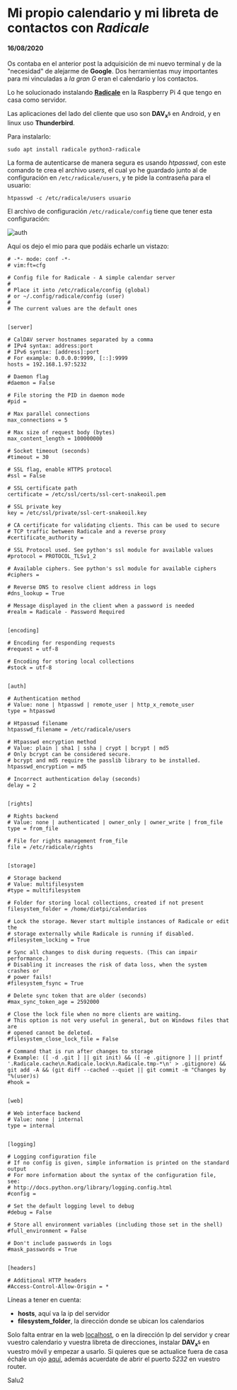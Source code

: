 # Mi propio calendario y mi libreta de contactos con *Radicale*
#### 16/08/2020

Os contaba en el anterior post la adquisición de mi nuevo terminal y de la "necesidad" de alejarme de **Google**. Dos herramientas muy importantes para mi vinculadas a *la gran G* eran el calendario y los contactos.

Lo he solucionado instalando [**Radicale**](https://radicale.org/3.0.html) en la Raspberry Pi 4 que tengo en casa como servidor.

Las aplicaciones del lado del cliente que uso son **DAV<sub>x<sup>5</sup></sub>** en Android, y en linux uso **Thunderbird**.

Para instalarlo:

	sudo apt install radicale python3-radicale
	
La forma de autenticarse de manera segura es usando *htpasswd*, con este comando te crea el archivo *users*, el cual yo he guardado junto al de configuración en ```/etc/radicale/users```, y te pide la contraseña para el usuario:

	htpasswd -c /etc/radicale/users usuario

El archivo de configuración ```/etc/radicale/config``` tiene que tener esta configuración:

![auth](https://clonbg.netlify.app/radicale/radicale_auth.png	"Auth")

Aquí os dejo el mio para que podáis echarle un vistazo:

```
# -*- mode: conf -*-
# vim:ft=cfg

# Config file for Radicale - A simple calendar server
#
# Place it into /etc/radicale/config (global)
# or ~/.config/radicale/config (user)
#
# The current values are the default ones


[server]

# CalDAV server hostnames separated by a comma
# IPv4 syntax: address:port
# IPv6 syntax: [address]:port
# For example: 0.0.0.0:9999, [::]:9999
hosts = 192.168.1.97:5232

# Daemon flag
#daemon = False

# File storing the PID in daemon mode
#pid =

# Max parallel connections
max_connections = 5

# Max size of request body (bytes)
max_content_length = 100000000

# Socket timeout (seconds)
#timeout = 30

# SSL flag, enable HTTPS protocol
#ssl = False

# SSL certificate path
certificate = /etc/ssl/certs/ssl-cert-snakeoil.pem

# SSL private key
key = /etc/ssl/private/ssl-cert-snakeoil.key

# CA certificate for validating clients. This can be used to secure
# TCP traffic between Radicale and a reverse proxy
#certificate_authority =

# SSL Protocol used. See python's ssl module for available values
#protocol = PROTOCOL_TLSv1_2

# Available ciphers. See python's ssl module for available ciphers
#ciphers =

# Reverse DNS to resolve client address in logs
#dns_lookup = True

# Message displayed in the client when a password is needed
#realm = Radicale - Password Required


[encoding]

# Encoding for responding requests
#request = utf-8

# Encoding for storing local collections
#stock = utf-8


[auth]

# Authentication method
# Value: none | htpasswd | remote_user | http_x_remote_user
type = htpasswd

# Htpasswd filename
htpasswd_filename = /etc/radicale/users

# Htpasswd encryption method
# Value: plain | sha1 | ssha | crypt | bcrypt | md5
# Only bcrypt can be considered secure.
# bcrypt and md5 require the passlib library to be installed.
htpasswd_encryption = md5

# Incorrect authentication delay (seconds)
delay = 2


[rights]

# Rights backend
# Value: none | authenticated | owner_only | owner_write | from_file
type = from_file

# File for rights management from_file
file = /etc/radicale/rights


[storage]

# Storage backend
# Value: multifilesystem
#type = multifilesystem

# Folder for storing local collections, created if not present
filesystem_folder = /home/dietpi/calendarios

# Lock the storage. Never start multiple instances of Radicale or edit the
# storage externally while Radicale is running if disabled.
#filesystem_locking = True

# Sync all changes to disk during requests. (This can impair performance.)
# Disabling it increases the risk of data loss, when the system crashes or
# power fails!
#filesystem_fsync = True

# Delete sync token that are older (seconds)
#max_sync_token_age = 2592000

# Close the lock file when no more clients are waiting.
# This option is not very useful in general, but on Windows files that are
# opened cannot be deleted.
#filesystem_close_lock_file = False

# Command that is run after changes to storage
# Example: ([ -d .git ] || git init) && ([ -e .gitignore ] || printf '.Radicale.cache\n.Radicale.lock\n.Radicale.tmp-*\n' > .gitignore) && git add -A && (git diff --cached --quiet || git commit -m "Changes by "%(user)s)
#hook =


[web]

# Web interface backend
# Value: none | internal
type = internal


[logging]

# Logging configuration file
# If no config is given, simple information is printed on the standard output
# For more information about the syntax of the configuration file, see:
# http://docs.python.org/library/logging.config.html
#config =

# Set the default logging level to debug
#debug = False

# Store all environment variables (including those set in the shell)
#full_environment = False

# Don't include passwords in logs
#mask_passwords = True


[headers]

# Additional HTTP headers
#Access-Control-Allow-Origin = *
```

Líneas a tener en cuenta:

- **hosts**, aquí va la ip del servidor
- **filesystem_folder**, la dirección donde se ubican los calendarios

Solo falta entrar en la web [localhost](http:localhost:5232), o en la dirección Ip del servidor y crear vuestro calendario y vuestra libreta de direcciones, instalar **DAV<sub>x<sup>5</sup></sub>** en vuestro móvil y empezar a usarlo. Si quieres que se actualice fuera de casa échale un ojo [aquí](https://clonbg.netlify.app/#/free-dns), además acuerdate de abrir el puerto *5232* en vuestro router.


Salu2
